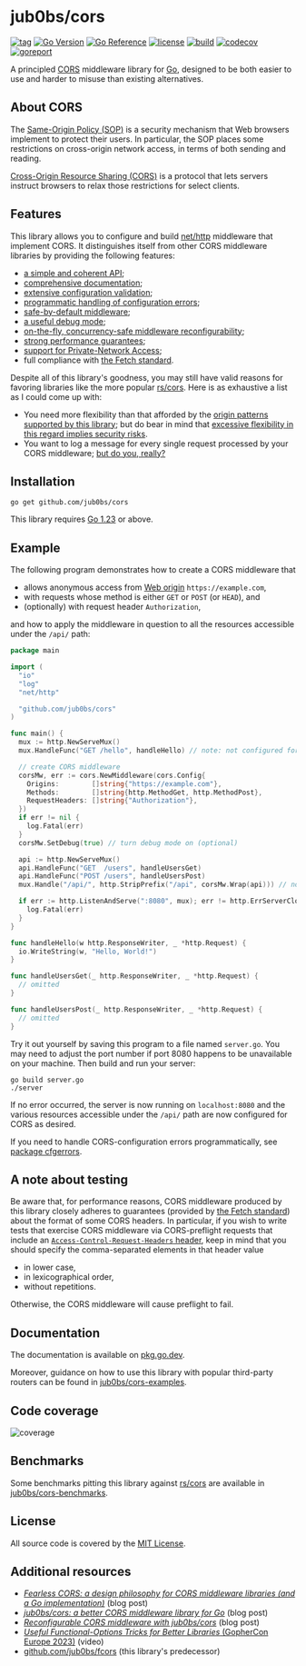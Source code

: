# jub0bs/cors

[![tag](https://img.shields.io/github/tag/jub0bs/cors.svg)](https://github.com/jub0bs/cors/tags)
[![Go Version](https://img.shields.io/badge/Go-%3E%3D%201.23-%23007d9c)][go1.23]
[![Go Reference](https://pkg.go.dev/badge/github.com/jub0bs/cors.svg)](https://pkg.go.dev/github.com/jub0bs/cors)
[![license](https://img.shields.io/badge/License-MIT-yellow.svg?style=flat)](https://github.com/jub0bs/cors/raw/main/LICENSE)
[![build](https://github.com/jub0bs/cors/actions/workflows/cors.yml/badge.svg)](https://github.com/jub0bs/cors/actions/workflows/cors.yml)
[![codecov](https://codecov.io/gh/jub0bs/cors/branch/main/graph/badge.svg?token=N208BHWQTM)](https://app.codecov.io/gh/jub0bs/cors/tree/main)
[![goreport](https://goreportcard.com/badge/jub0bs/cors)](https://goreportcard.com/report/jub0bs/cors)

A principled [CORS][mdn-cors] middleware library for [Go][golang],
designed to be both easier to use and harder to misuse
than existing alternatives.

## About CORS

The [Same-Origin Policy (SOP)][mdn-sop] is a security mechanism that
Web browsers implement to protect their users.
In particular, the SOP places some restrictions on cross-origin network access,
in terms of both sending and reading.

[Cross-Origin Resource Sharing (CORS)][mdn-cors] is a protocol that
lets servers instruct browsers to relax those restrictions for select clients.

## Features

This library allows you to configure and build [net/http][net-http] middleware
that implement CORS. It distinguishes itself from other CORS middleware
libraries by providing the following features:

- [a simple and coherent API][pkgsite-index];
- [comprehensive documentation][pkgsite];
- [extensive configuration validation][validation];
- [programmatic handling of configuration errors][cfgerrors];
- [safe-by-default middleware][safe];
- [a useful debug mode][debug];
- [on-the-fly, concurrency-safe middleware reconfigurability][reconfigurable];
- [strong performance guarantees][benchmark-results];
- [support for Private-Network Access][pna];
- full compliance with [the Fetch standard][fetch].

Despite all of this library's goodness, you may still have valid reasons
for favoring libraries like the more popular [rs/cors][rs-cors].
Here is as exhaustive a list as I could come up with:

- You need more flexibility than that afforded by the
  [origin patterns supported by this library][origin-patterns];
  but do bear in mind that
  [excessive flexibility in this regard implies security risks][danger].
- You want to log a message for every single request processed
  by your CORS middleware; [but do you, really?][logging]

## Installation

```shell
go get github.com/jub0bs/cors
```

This library requires [Go 1.23][go1.23] or above.

## Example

The following program demonstrates how to create a CORS middleware that

- allows anonymous access from [Web origin][web-origin] `https://example.com`,
- with requests whose method is either `GET` or `POST` (or `HEAD`), and
- (optionally) with request header `Authorization`,

and how to apply the middleware in question to all the resources accessible
under the `/api/` path:

```go
package main

import (
  "io"
  "log"
  "net/http"

  "github.com/jub0bs/cors"
)

func main() {
  mux := http.NewServeMux()
  mux.HandleFunc("GET /hello", handleHello) // note: not configured for CORS

  // create CORS middleware
  corsMw, err := cors.NewMiddleware(cors.Config{
    Origins:        []string{"https://example.com"},
    Methods:        []string{http.MethodGet, http.MethodPost},
    RequestHeaders: []string{"Authorization"},
  })
  if err != nil {
    log.Fatal(err)
  }
  corsMw.SetDebug(true) // turn debug mode on (optional)

  api := http.NewServeMux()
  api.HandleFunc("GET  /users", handleUsersGet)
  api.HandleFunc("POST /users", handleUsersPost)
  mux.Handle("/api/", http.StripPrefix("/api", corsMw.Wrap(api))) // note: method-less pattern here

  if err := http.ListenAndServe(":8080", mux); err != http.ErrServerClosed {
    log.Fatal(err)
  }
}

func handleHello(w http.ResponseWriter, _ *http.Request) {
  io.WriteString(w, "Hello, World!")
}

func handleUsersGet(_ http.ResponseWriter, _ *http.Request) {
  // omitted
}

func handleUsersPost(_ http.ResponseWriter, _ *http.Request) {
  // omitted
}
```

Try it out yourself by saving this program to a file named `server.go`.
You may need to adjust the port number if port 8080 happens to be unavailable
on your machine. Then build and run your server:

```shell
go build server.go
./server
```

If no error occurred, the server is now running on `localhost:8080` and
the various resources accessible under the `/api/` path are now configured
for CORS as desired.

If you need to handle CORS-configuration errors programmatically,
see [package cfgerrors][cfgerrors].

## A note about testing

Be aware that, for performance reasons, CORS middleware produced by this
library closely adheres to guarantees (provided by [the Fetch standard][fetch])
about the format of some CORS headers. In particular, if you wish to write
tests that exercise CORS middleware via CORS-preflight requests that include an
[`Access-Control-Request-Headers` header][acrh], keep in mind that you should
specify the comma-separated elements in that header value

- in lower case,
- in lexicographical order,
- without repetitions.

Otherwise, the CORS middleware will cause preflight to fail.

## Documentation

The documentation is available on [pkg.go.dev][pkgsite].

Moreover, guidance on how to use this library with popular third-party routers
can be found in [jub0bs/cors-examples][cors-examples].

## Code coverage

![coverage](https://codecov.io/gh/jub0bs/cors/branch/main/graphs/sunburst.svg?token=N208BHWQTM)

## Benchmarks

Some benchmarks pitting this library against [rs/cors][rs-cors]
are available in [jub0bs/cors-benchmarks][cors-benchmarks].

## License

All source code is covered by the [MIT License][license].

## Additional resources

- [_Fearless CORS: a design philosophy for CORS middleware libraries
(and a Go implementation)_][fearless-cors] (blog post)
- [_jub0bs/cors: a better CORS middleware library for Go_][a-better-cors-lib] (blog post)
- [_Reconfigurable CORS middleware with jub0bs/cors_][reconfigurable] (blog post)
- [_Useful Functional-Options Tricks for Better Libraries_
(GopherCon Europe 2023)][funcopts] (video)
- [github.com/jub0bs/fcors][fcors] (this library's predecessor)

[a-better-cors-lib]: https://jub0bs.com/posts/2024-04-27-jub0bs-cors-a-better-cors-middleware-library-for-go/
[acrh]: https://developer.mozilla.org/en-US/docs/Web/HTTP/Headers/Access-Control-Request-Headers
[benchmark-results]: https://github.com/jub0bs/cors-benchmarks#results
[cfgerrors]: https://pkg.go.dev/github.com/jub0bs/cors/cfgerrors
[cors-benchmarks]: https://github.com/jub0bs/cors-benchmarks
[cors-examples]: https://github.com/jub0bs/cors-examples
[danger]: https://jub0bs.com/posts/2023-02-08-fearless-cors/#disallow-dangerous-origin-patterns
[debug]: https://jub0bs.com/posts/2024-04-27-jub0bs-cors-a-better-cors-middleware-library-for-go/#debug-mode
[fcors]: https://github.com/jub0bs/fcors
[fearless-cors]: https://jub0bs.com/posts/2023-02-08-fearless-cors/
[fetch]: https://fetch.spec.whatwg.org
[funcopts]: https://www.youtube.com/watch?v=5uM6z7RnReE
[go1.23]: https://tip.golang.org/doc/go1.23
[golang]: https://go.dev/
[license]: https://github.com/jub0bs/cors/blob/main/LICENSE
[logging]: https://jub0bs.com/posts/2024-04-27-jub0bs-cors-a-better-cors-middleware-library-for-go/#debug-mode
[mdn-cors]: https://developer.mozilla.org/en-US/docs/Web/HTTP/CORS
[mdn-sop]: https://developer.mozilla.org/en-US/docs/Web/Security/Same-origin_policy
[net-http]: https://pkg.go.dev/net/http
[origin-patterns]: https://pkg.go.dev/github.com/jub0bs/cors#hdr-Origins-Config
[pkgsite-index]: https://pkg.go.dev/github.com/jub0bs/cors#pkg-index
[pkgsite]: https://pkg.go.dev/github.com/jub0bs/cors
[pna]: https://pkg.go.dev/github.com/jub0bs/cors#hdr-PrivateNetworkAccess-ExtraConfig
[reconfigurable]: https://jub0bs.com/posts/2024-05-14-reconfigurable-cors-middleware/
[rs-cors]: https://github.com/rs/cors
[safe]: https://jub0bs.com/posts/2023-02-08-fearless-cors/#10-render-insecure-configurations-impossible
[validation]: https://jub0bs.com/posts/2023-02-08-fearless-cors/#5-validate-configuration-and-fail-fast
[web-origin]: https://developer.mozilla.org/en-US/docs/Glossary/Origin
